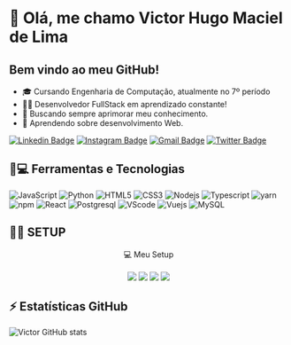 # 👋 Olá, me chamo Victor Hugo Maciel de Lima

## Bem vindo ao meu GitHub!

- 🎓 Cursando Engenharia de Computação, atualmente no 7º período
- 👨‍💻 Desenvolvedor FullStack em aprendizado constante!
- 🚀 Buscando sempre aprimorar meu conhecimento.
- 📱 Aprendendo sobre desenvolvimento Web.

[![Linkedin Badge](https://img.shields.io/badge/-Linkedin-blue?style=flat-square&logo=Linkedin&logoColor=white&link=https://www.linkedin.com/in/victorh5/)](https://www.linkedin.com/in/victorh5/)
[![Instagram Badge](https://img.shields.io/badge/-Instagram-purple?style=flat-square&logo=instagram&logoColor=white&link=https://www.instagram.com/victorh5900/)](https://www.instagram.com/victorh5900/)
[![Gmail Badge](https://img.shields.io/badge/-victorh5-c14438?style=flat-square&logo=Gmail&logoColor=white&link=mailto:victorh5900@gmail.com)](mailto:victorh5900@gmail.com)
[![Twitter Badge](https://img.shields.io/badge/Twitter-1DA1F2?style=flat-square&logo=twitter&logoColor=white&link=https://twitter.com/victorh5900)](https://twitter.com/victorh5900)

## 🚀💻 Ferramentas e Tecnologias

![JavaScript](https://img.shields.io/badge/JavaScript-F7DF1E?style=for-the-badge&logo=javascript&logoColor=black)
![Python](https://img.shields.io/badge/Python-3776AB?style=for-the-badge&logo=python&logoColor=white)
![HTML5](https://img.shields.io/badge/HTML5-E34F26?style=for-the-badge&logo=html5&logoColor=white)
![CSS3](https://img.shields.io/badge/CSS3-1572B6?style=for-the-badge&logo=css3&logoColor=white)
![Nodejs](https://img.shields.io/badge/Node.js-43853D?style=for-the-badge&logo=node.js&logoColor=white)
![Typescript](https://img.shields.io/badge/TypeScript-007ACC?style=for-the-badge&logo=typescript&logoColor=white)
![yarn](https://img.shields.io/badge/Yarn-2C8EBB?style=for-the-badge&logo=yarn&logoColor=white)
![npm](https://img.shields.io/badge/npm-CB3837?style=for-the-badge&logo=npm&logoColor=white)
![React](https://img.shields.io/badge/React-20232A?style=for-the-badge&logo=react&logoColor=61DAFB)
![Postgresql](https://img.shields.io/badge/PostgreSQL-316192?style=for-the-badge&logo=postgresql&logoColor=white)
![VScode](https://img.shields.io/badge/Visual_Studio_Code-0078D4?style=for-the-badge&logo=visual%20studio%20code&logoColor=white)
![Vuejs](https://img.shields.io/badge/Vue.js-35495E?style=for-the-badge&logo=vue.js&logoColor=4FC08D)
![MySQL](https://img.shields.io/badge/MySQL-00000F?style=for-the-badge&logo=mysql&logoColor=white)

## 👨‍💻 SETUP

<p align='center'>
  💻 Meu Setup<br/><br/>
  <img src="https://img.shields.io/badge/windows-%230078D6.svg?&style=for-the-badge&logo=windows&logoColor=white" />
  <img src="https://img.shields.io/badge/AMD-Ryzen_3_3100-ED1C24?style=for-the-badge&logo=amd&logoColor=white" />
  <img src="https://img.shields.io/badge/RAM-8GB-%230071C5.svg?&style=for-the-badge&logoColor=white" />
  <img src="https://img.shields.io/badge/nvidia-gtx%20750Ti-%2376B900.svg?&style=for-the-badge&logo=nvidia&logoColor=white" />
</p>

## ⚡ Estatísticas GitHub

![Victor GitHub stats](https://github-readme-stats.vercel.app/api?username=victorh5&theme=radical&show_icons=true)

<!---
victorh5/victorh5 is a ✨ special ✨ repository because its `README.md` (this file) appears on your GitHub profile.
You can click the Preview link to take a look at your changes.
--->
